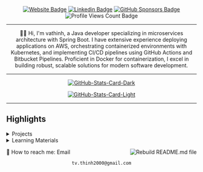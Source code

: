 <div align="center">
<p><a href="https://koffeeaddicted.com/"><img src="https://img.shields.io/badge/-Website-3B7EBF?style=for-the-badge&amp;logo=amp&amp;logoColor=white" alt="Website Badge"></a> <a href="https://www.linkedin.com/in/thinh-tran-java/"><img src="https://img.shields.io/badge/-LinkedIn-3B7EBF?style=for-the-badge&amp;logo=Linkedin&amp;logoColor=white" alt="Linkedin Badge"></a> <a href="https://github.com/sponsors/vathinh"><img src="https://img.shields.io/badge/-github%20sponsors-3B7EBF?style=for-the-badge&amp;logo=github&amp;logoColor=white" alt="GitHub Sponsors Badge"></a> <img src="https://komarev.com/ghpvc/?username=vathinh&amp;style=for-the-badge" alt="Profile Views Count Badge"></p>
<hr>
<p>👋🏾 Hi, I'm vathinh, a Java developer specializing in microservices architecture with Spring Boot. I have extensive experience deploying applications on AWS, orchestrating containerized environments with Kubernetes, and implementing CI/CD pipelines using GitHub Actions and Bitbucket Pipelines. Proficient in Docker for containerization, I excel in building robust, scalable solutions for modern software development.</p>
<hr>
<p><a href="https://github.com/vathinh/vathinh#gh-dark-mode-only"><img src="https://github-readme-stats.vercel.app/api?username=vathinh&amp;show_icons=true&amp;hide_border=true&amp;include_all_commits=true&amp;card_width=600&amp;custom_title=GitHub%20Open%20Source%20Stats&amp;title_color=3B7EBF&amp;text_color=FFF&amp;icon_color=3B7EBF&amp;hide=contribs&amp;show=reviews,prs_merged,prs_merged_percentage&amp;theme=transparent#gh-dark-mode-only" alt="GitHub-Stats-Card-Dark"></a></p>
<p><a href="https://github.com/vathinh/vathinh#gh-light-mode-only"><img src="https://github-readme-stats.vercel.app/api?username=vathinh&amp;show_icons=true&amp;hide_border=true&amp;include_all_commits=true&amp;card_width=600&amp;custom_title=GitHub%20Open%20Source%20Stats&amp;title_color=3B7EBF&amp;text_color=474A4E&amp;icon_color=3B7EBF&amp;hide=contribs&amp;show=reviews,prs_merged,prs_merged_percentage&amp;theme=transparent#gh-light-mode-only" alt="GitHub-Stats-Card-Light"></a></p>
  </div>
<hr>
<h2>Highlights</h2>
  <details>
  <summary>Projects</summary>
  <br />
  Here are some of my other projects you might want to check out that are not pinned:
  <br />
<br />
  <ul><li><a href=https://github.com/vathinh/vathinh target="_blank" rel="noopener noreferrer">vathinh/vathinh</a> (<b>0</b> ✨ and <b>0</b> 🍴): Van Thinh's Github Profile</li>
<li>More coming soon :).</li>
</ul>
  </details>
  <details>
  <summary>Learning Materials</summary>
  <br />
  Here are some of my unique-styled workshop materials you can use to learn key concepts at your own pace:
  <br />
<br />
  <ul><li><a href=https://github.com/vathinh/vathinh target="_blank" rel="noopener noreferrer">vathinh/vathinh</a> (<b>0</b> ✨ and <b>0</b> 🍴): Van Thinh's Github Profile</li>
<li>More coming soon :).</li>
</ul>
  </details>
<p><a href="https://github.com/vathinh/vathinh/actions/workflows/build.yml"><img src="https://github.com/vathinh/vathinh/actions/workflows/build.yml/badge.svg" align="right" alt="Rebuild README.md file"></a></p>
   <p>💬 How to reach me: Email </p>
  <div align="center">
<pre><code>tv.thinh2000@gmail.com
</code></pre>
  </div>